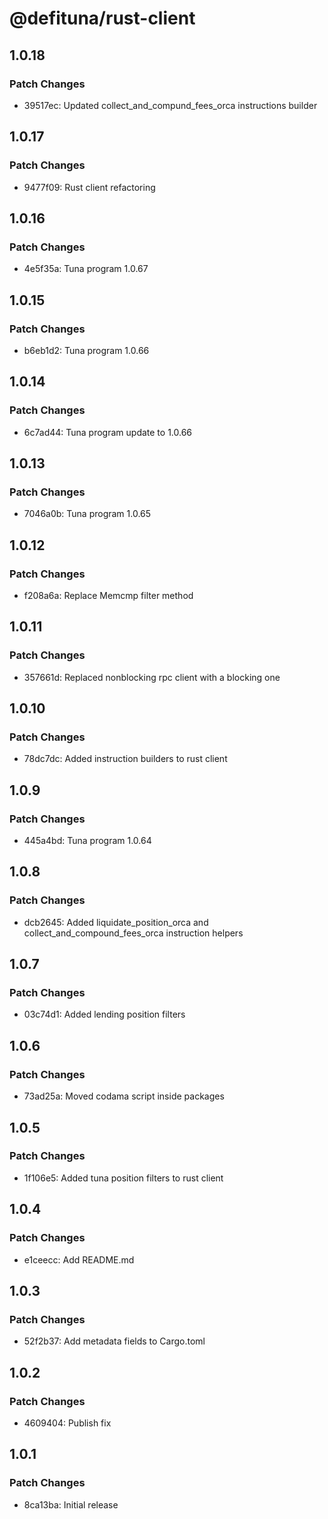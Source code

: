 # @defituna/rust-client

## 1.0.18

### Patch Changes

- 39517ec: Updated collect_and_compund_fees_orca instructions builder

## 1.0.17

### Patch Changes

- 9477f09: Rust client refactoring

## 1.0.16

### Patch Changes

- 4e5f35a: Tuna program 1.0.67

## 1.0.15

### Patch Changes

- b6eb1d2: Tuna program 1.0.66

## 1.0.14

### Patch Changes

- 6c7ad44: Tuna program update to 1.0.66

## 1.0.13

### Patch Changes

- 7046a0b: Tuna program 1.0.65

## 1.0.12

### Patch Changes

- f208a6a: Replace Memcmp filter method

## 1.0.11

### Patch Changes

- 357661d: Replaced nonblocking rpc client with a blocking one

## 1.0.10

### Patch Changes

- 78dc7dc: Added instruction builders to rust client

## 1.0.9

### Patch Changes

- 445a4bd: Tuna program 1.0.64

## 1.0.8

### Patch Changes

- dcb2645: Added liquidate_position_orca and collect_and_compound_fees_orca instruction helpers

## 1.0.7

### Patch Changes

- 03c74d1: Added lending position filters

## 1.0.6

### Patch Changes

- 73ad25a: Moved codama script inside packages

## 1.0.5

### Patch Changes

- 1f106e5: Added tuna position filters to rust client

## 1.0.4

### Patch Changes

- e1ceecc: Add README.md

## 1.0.3

### Patch Changes

- 52f2b37: Add metadata fields to Cargo.toml

## 1.0.2

### Patch Changes

- 4609404: Publish fix

## 1.0.1

### Patch Changes

- 8ca13ba: Initial release
